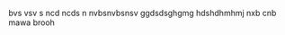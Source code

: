 bvs vsv s
ncd ncds n
nvbsnvbsnsv
ggdsdsghgmg
hdshdhmhmj
nxb cnb
mawa
brooh













































